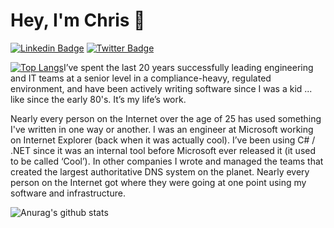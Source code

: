 # Hey, I'm Chris 👋

[![Linkedin Badge](https://img.shields.io/badge/-Chris%20Cowherd-blue?style=flat-square&logo=Linkedin&logoColor=white&link=https://www.linkedin.com/in/chriscowherd/)](https://www.linkedin.com/in/chriscowherd/)
[![Twitter Badge](https://img.shields.io/badge/-@chriscowherd-1ca0f1?style=flat-square&labelColor=1ca0f1&logo=twitter&logoColor=white&link=https://twitter.com/chriscowherd)](https://twitter.com/chriscowherd) 

[![Top Langs](https://github-readme-stats.vercel.app/api/top-langs/?username=chriscow&count_private=true)](https://github.com/chriscow/github-readme-stats)I’ve spent the last 20 years successfully leading engineering and IT teams at a senior level in a compliance-heavy, regulated environment, and have been actively writing software since I was a kid ... like since the early 80's. It’s my life’s work. 

Nearly every person on the Internet over the age of 25 has used something I've written in one way or another. I was an engineer at Microsoft working on Internet Explorer (back when it was actually cool). I’ve been using C# / .NET since it was an internal tool before Microsoft ever released it (it used to be called ‘Cool’).  In other companies I wrote and managed the teams that created the largest authoritative DNS system on the planet. Nearly every person on the Internet got where they were going at one point using my software and infrastructure.

![Anurag's github stats](https://github-readme-stats.vercel.app/api?username=chriscow&&hide=stars,prs,issues,contribs&count_private=true&include_all_commits=true)

